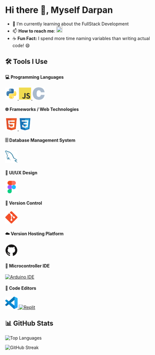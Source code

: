 # Hi there 👋, Myself Darpan

- 🌱 I’m currently learning about the FullStack Development 
- 📫 **How to reach me**: <a href="https://www.linkedin.com/in/your-profile-name" target="_blank">
      <img src="https://upload.wikimedia.org/wikipedia/commons/c/ca/LinkedIn_logo_initials.png" width="20" height="20" />
    </a>    
- ☕ **Fun Fact:** I spend more time naming variables than writing actual code! 😄
 
## 🛠️ Tools I Use

<!-- Programming Languages -->
<h4>💻 Programming Languages</h4>
<p align="left">
  <a href="https://www.python.org" target="_blank">
    <img src="https://raw.githubusercontent.com/devicons/devicon/master/icons/python/python-original.svg" alt="Python" width="40" height="40"/>
  </a>
  <a href="https://developer.mozilla.org/en-US/docs/Web/JavaScript" target="_blank">
    <img src="https://raw.githubusercontent.com/devicons/devicon/master/icons/javascript/javascript-original.svg" alt="JavaScript" width="40" height="40"/>
  </a>
  <a href="https://en.cppreference.com/w/c" target="_blank">
    <img src="https://raw.githubusercontent.com/devicons/devicon/master/icons/c/c-original.svg" alt="C" width="40" height="40"/>
  </a>
</p>

<!-- Frameworks -->
<h4>🌐 Frameworks / Web Technologies</h4>
<p align="left">
  <a href="https://developer.mozilla.org/en-US/docs/Web/HTML" target="_blank">
    <img src="https://raw.githubusercontent.com/devicons/devicon/master/icons/html5/html5-original.svg" alt="HTML" width="40" height="40"/>
  </a>
  <a href="https://developer.mozilla.org/en-US/docs/Web/CSS" target="_blank">
    <img src="https://raw.githubusercontent.com/devicons/devicon/master/icons/css3/css3-original.svg" alt="CSS" width="40" height="40"/>
  </a>
</p>

<!-- Database -->
<h4>🗄️ Database Management System</h4>
<p align="left">
  <a href="https://www.mysql.com/" target="_blank">
    <img src="https://raw.githubusercontent.com/devicons/devicon/master/icons/mysql/mysql-original.svg" alt="MySQL" width="40" height="40"/>
  </a>
</p>

<!-- Design Tools -->
<h4>🎨 UI/UX Design</h4>
<p align="left">
  <a href="https://www.figma.com" target="_blank">
    <img src="https://raw.githubusercontent.com/devicons/devicon/master/icons/figma/figma-original.svg" alt="Figma" width="40" height="40"/>
  </a>
</p>

<!-- Version Control -->
<h4>🔧 Version Control</h4>
<p align="left">
  <a href="https://git-scm.com" target="_blank">
    <img src="https://raw.githubusercontent.com/devicons/devicon/master/icons/git/git-original.svg" alt="Git" width="40" height="40"/>
  </a>
</p>

<!-- Hosting Platforms -->
<h4>☁️ Version Hosting Platform</h4>
<p align="left">
  <a href="https://github.com" target="_blank">
    <img src="https://raw.githubusercontent.com/devicons/devicon/master/icons/github/github-original.svg" alt="GitHub" width="40" height="40"/>
  </a>
</p>

<!-- Microcontroller IDE -->
<h4>🤖 Microcontroller IDE</h4>
<p align="left">
  <a href="https://www.arduino.cc/en/software" target="_blank">
    <img src="https://upload.wikimedia.org/wikipedia/commons/8/87/Arduino_Logo.svg" alt="Arduino IDE" width="40" height="40"/>
  </a>
</p>

<!-- Code Editors -->
<h4>📝 Code Editors</h4>
<p align="left">
  <a href="https://code.visualstudio.com/" target="_blank">
    <img src="https://raw.githubusercontent.com/devicons/devicon/master/icons/vscode/vscode-original.svg" alt="VS Code" width="40" height="40"/>
  </a>
  <a href="https://replit.com/" target="_blank">
    <img src="https://upload.wikimedia.org/wikipedia/commons/b/b2/Repl.it_logo.svg" alt="Replit" width="40" height="40"/>
  </a>
</p>




## 📊 GitHub Stats

   <p align="left">
     <img src="https://github-readme-stats.vercel.app/api/top-langs/?username=Darpan-10&layout=compact&theme=radical" alt="Top Languages" />
   </p>

<p align="left">
  <img src="https://github-readme-streak-stats.herokuapp.com?user=Darpan-10&theme=radical" alt="GitHub Streak" />
</p>

